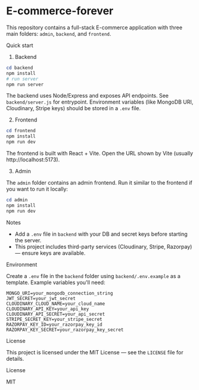 # E-commerce-forever

This repository contains a full-stack E-commerce application with three main folders: `admin`, `backend`, and `frontend`.

Quick start

1. Backend

```powershell
cd backend
npm install
# run server
npm run server
```

The backend uses Node/Express and exposes API endpoints. See `backend/server.js` for entrypoint. Environment variables (like MongoDB URI, Cloudinary, Stripe keys) should be stored in a `.env` file.

2. Frontend

```powershell
cd frontend
npm install
npm run dev
```

The frontend is built with React + Vite. Open the URL shown by Vite (usually http://localhost:5173).

3. Admin

The `admin` folder contains an admin frontend. Run it similar to the frontend if you want to run it locally:

```powershell
cd admin
npm install
npm run dev
```

Notes
- Add a `.env` file in `backend` with your DB and secret keys before starting the server.
- This project includes third-party services (Cloudinary, Stripe, Razorpay) — ensure keys are available.

Environment

Create a `.env` file in the `backend` folder using `backend/.env.example` as a template. Example variables you'll need:

```
MONGO_URI=your_mongodb_connection_string
JWT_SECRET=your_jwt_secret
CLOUDINARY_CLOUD_NAME=your_cloud_name
CLOUDINARY_API_KEY=your_api_key
CLOUDINARY_API_SECRET=your_api_secret
STRIPE_SECRET_KEY=your_stripe_secret
RAZORPAY_KEY_ID=your_razorpay_key_id
RAZORPAY_KEY_SECRET=your_razorpay_key_secret
```

License

This project is licensed under the MIT License — see the `LICENSE` file for details.

License

MIT
